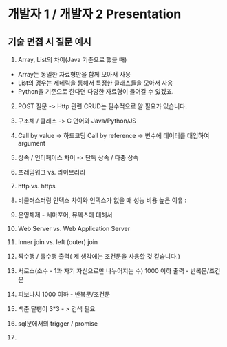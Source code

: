 # 개발자 1 / 개발자 2 Presentation

## 기술 면접 시 질문 예시
1. Array, List의 차이(Java 기준으로 했을 때)
- Array는 동일한 자료형만을 함께 모아서 사용
- List의 경우는 제네릭을 통해서 특정한 클래스들을 모아서 사용
- Python을 기준으로 한다면 다양한 자료형이 들어갈 수 있겠죠.

2. POST 질문 -> Http 관련 CRUD는 필수적으로 알 필요가 있습니다.

3. 구조체 / 클래스 -> C 언어와 Java/Python/JS

4. Call by value -> 하드코딩 Call by reference -> 변수에 데이터를 대입하여 argument

5. 상속 / 인터페이스 차이 -> 단독 상속 / 다중 상속 

6. 프레임워크 vs. 라이브러리

7. http vs. https

8. 비클러스터링 인덱스 차이와 인덱스가 없을 떄 성능 비용 높은 이유 : 

9. 운영체제 - 세마포어, 뮤텍스에 대해서

10. Web Server vs. Web Application Server

11. Inner join vs. left (outer) join

12. 짝수행 / 홀수행 출력( 제 생각에는 조건문을 사용할 것 같습니다.)

13. 서로소(소수 - 1과 자기 자신으로만 나누어지는 수) 1000 이하 출력 - 반복문/조건문

14. 피보나치 1000 이하 - 반복문/조건문

15. 백준 달팽이 3*3 - > 검색 필요

16. sql문에서의 trigger / promise

17. 